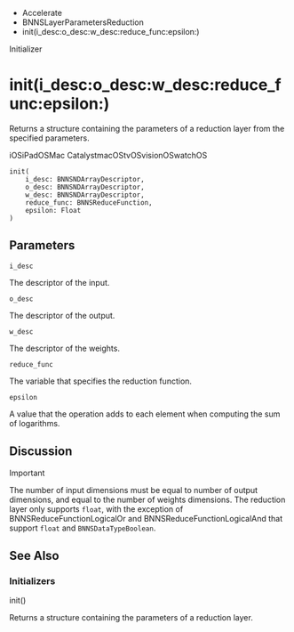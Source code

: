 

- Accelerate
- BNNSLayerParametersReduction
-  init(i_desc:o_desc:w_desc:reduce_func:epsilon:) 

Initializer

# init(i_desc:o_desc:w_desc:reduce_func:epsilon:)

Returns a structure containing the parameters of a reduction layer from the specified parameters.

iOSiPadOSMac CatalystmacOStvOSvisionOSwatchOS

``` source
init(
    i_desc: BNNSNDArrayDescriptor,
    o_desc: BNNSNDArrayDescriptor,
    w_desc: BNNSNDArrayDescriptor,
    reduce_func: BNNSReduceFunction,
    epsilon: Float
)
```

## Parameters 

`i_desc`  

The descriptor of the input.

`o_desc`  

The descriptor of the output.

`w_desc`  

The descriptor of the weights.

`reduce_func`  

The variable that specifies the reduction function.

`epsilon`  

A value that the operation adds to each element when computing the sum of logarithms.

## Discussion

Important

The number of input dimensions must be equal to number of output dimensions, and equal to the number of weights dimensions. The reduction layer only supports `float`, with the exception of BNNSReduceFunctionLogicalOr and BNNSReduceFunctionLogicalAnd that support `float` and `BNNSDataTypeBoolean`.

## See Also

### Initializers

init()

Returns a structure containing the parameters of a reduction layer.

